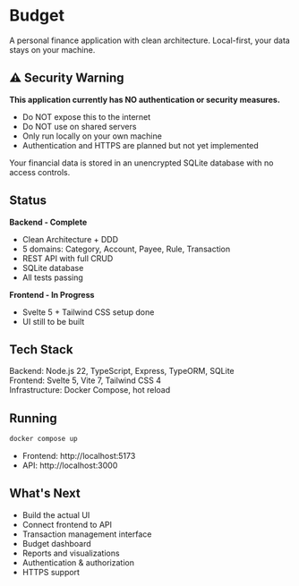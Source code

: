 # Budget

A personal finance application with clean architecture. Local-first, your data stays on your machine.

## ⚠️ Security Warning

**This application currently has NO authentication or security measures.**

- Do NOT expose this to the internet
- Do NOT use on shared servers
- Only run locally on your own machine
- Authentication and HTTPS are planned but not yet implemented

Your financial data is stored in an unencrypted SQLite database with no access controls.

## Status

**Backend - Complete**
- Clean Architecture + DDD
- 5 domains: Category, Account, Payee, Rule, Transaction
- REST API with full CRUD
- SQLite database
- All tests passing

**Frontend - In Progress**
- Svelte 5 + Tailwind CSS setup done
- UI still to be built

## Tech Stack

Backend: Node.js 22, TypeScript, Express, TypeORM, SQLite  
Frontend: Svelte 5, Vite 7, Tailwind CSS 4  
Infrastructure: Docker Compose, hot reload

## Running

```bash
docker compose up
```

- Frontend: http://localhost:5173
- API: http://localhost:3000

## What's Next

- Build the actual UI
- Connect frontend to API
- Transaction management interface
- Budget dashboard
- Reports and visualizations
- Authentication & authorization
- HTTPS support
